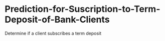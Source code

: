 # Prediction-for-Suscription-to-Term-Deposit-of-Bank-Clients
Determine if a client subscribes a term deposit
